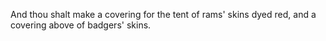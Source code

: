 And thou shalt make a covering for the tent of rams' skins dyed red, and a covering above of badgers' skins.
